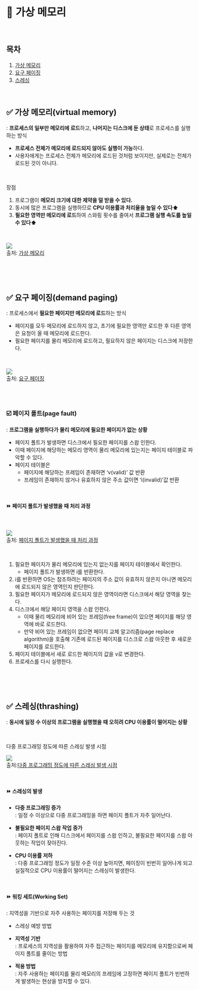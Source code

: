 
# 📌 가상 메모리

<br/>

## 목차
1. [가상 메모리](#-가상-메모리(virtual-memory))
2. [요구 페이징](#-요구-페이징(demand-paging))
3. [스레싱](#-스레싱(thrashing))

<br/> 

## ✅ 가상 메모리(virtual memory)
: **프로세스의 일부만 메모리에 로드**하고, **나머지는 디스크에 둔 상태**로 프로세스를 실행하는 방식
- **프로세스 전체가 메모리에 로드되지 않아도 실행이 가능**하다. 
- 사용자에게는 프로세스 전체가 메모리에 로드된 것처럼 보이지만, 실제로는 전체가 로드된 것이 아니다.

<br/>

장점
1. 프로그램이 **메모리 크기에 대한 제약을 덜 받을 수 있다.**
2. 동시에 많은 프로그램을 실행하므로 **CPU 이용률과 처리율을 높일 수 있다⬆️**
3. **필요한 영역만 메모리에 로드**하여 스와핑 횟수를 줄여서 **프로그램 실행 속도를 높일 수 있다⬆️**

<br/>

![](https://thebook.io/img/080367/057.jpg) <br/>
출처: [가상 메모리](https://thebook.io/img/080367/057.jpg)

<br/><br/>
<br/>
  
## ✅ 요구 페이징(demand paging)
: 프로세스에서 **필요한 페이지만 메모리에 로드**하는 방식
- 페이지를 모두 메모리에 로드하지 않고, 초기에 필요한 영역만 로드한 후 다른 영역은 요청이 올 때 메모리에 로드한다.
- 필요한 페이지를 물리 메모리에 로드하고, 필요하지 않은 페이지는 디스크에 저장한다.

<br/>

![](https://thebook.io/img/080367/058.jpg) <br/>
출처: [요구 페이징](https://thebook.io/img/080367/058.jpg)

<br/><br/>

### ☑️ 페이지 폴트(page fault)
: **프로그램을 실행하다가 물리 메모리에 필요한 페이지가 없는 상황**
- 페이지 폴트가 발생하면 디스크에서 필요한 페이지를 스왑 인한다.
- 이때 페이지에 해당하는 메모리 영역이 물리 메모리에 있는지는 페이지 테이블로 파악할 수 있다. 
- 페이지 테이블은 
   - 페이지에 해당하는 프레임이 존재하면 ‘v(valid)’ 값 반환
   - 프레임이 존재하지 않거나 유효하지 않은 주소 값이면 ‘i(invalid)’값 반환

<br/>

#### ⏩ 페이지 폴트가 발생했을 때 처리 과정

<br/>

![](https://thebook.io/img/080367/059.jpg) <br/>
출처: [페이지 폴트가 발생했을 때 처리 과정](https://thebook.io/img/080367/059.jpg)

<br/>

1. 필요한 페이지가 물리 메모리에 있는지 없는지를 페이지 테이블에서 확인한다. 
   - 페이지 폴트가 발생하면 i를 반환한다.
2. i를 반환하면 OS는 참조하려는 페이지의 주소 값이 유효하지 않은지 아니면 메모리에 로드되지 않은 영역인지 판단한다.
3. 필요한 페이지가 메모리에 로드되지 않은 영역이라면 디스크에서 해당 영역을 찾는다.
4. 디스크에서 해당 페이지 영역을 스왑 인한다. 
   - 이때 물리 메모리에 비어 있는 프레임(free frame)이 있으면 페이지를 해당 영역에 바로 로드한다. 
   - 만약 비어 있는 프레임이 없으면 페이지 교체 알고리즘(page replace algorithm)을 호출해 기존에 로드된 페이지를 디스크로 스왑 아웃한 후 새로운 페이지를 로드한다.
5. 페이지 테이블에서 새로 로드한 페이지의 값을 v로 변경한다.
6. 프로세스를 다시 실행한다.

<br/><br/>
<br/>

## ✅ 스레싱(thrashing)
: **동시에 일정 수 이상의 프로그램을 실행했을 때 오히려 CPU 이용률이 떨어지는 상황**

<br/>

다중 프로그래밍 정도에 따른 스레싱 발생 시점
<br/>

![](https://thebook.io/img/080367/060.jpg) <br/>
출처:[다중 프로그래밍 정도에 따른 스레싱 발생 시점](https://thebook.io/img/080367/060.jpg)

<br/>

#### ⏩ 스레싱의 발생
- **다중 프로그래밍 증가** <br/>
: 일정 수 이상으로 다중 프로그래밍을 하면 페이지 폴트가 자주 일어난다.

- **불필요한 페이지 스왑 작업 증가** <br/>
: 페이지 폴트로 인해 디스크에서 페이지를 스왑 인하고, 불필요한 페이지를 스왑 아웃하는 작업이 잦아진다.

- **CPU 이용률 저하** <br/>
: 다중 프로그래밍 정도가 일정 수준 이상 높아지면, 페이징이 빈번히 일어나게 되고 실질적으로 CPU 이용률이 떨어지는 스레싱이 발생한다.

<br/>

#### ⏩ 워킹 세트(Working Set)
: 지역성을 기반으로 자주 사용하는 페이지를 저장해 두는 것
- 스레싱 예방 방법

- **지역성 기반** <br/>
: 프로세스의 지역성을 활용하여 자주 접근하는 페이지를 메모리에 유지함으로써 페이지 폴트를 줄이는 방법

- **적용 방법** <br/>
: 자주 사용하는 페이지를 물리 메모리의 프레임에 고정하면 페이지 폴트가 빈번하게 발생하는 현상을 방지할 수 있다.

<br/><br/>
